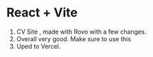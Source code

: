 # React + Vite

1. CV Site , made with Rovo with a few changes.
2. Overall very good. Make sure to use this
3. Uped to Vercel.

